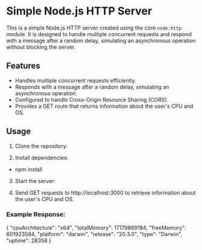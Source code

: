# Simple Node.js HTTP Server

This is a simple Node.js HTTP server created using the core `node:http` module. It is designed to handle multiple concurrent requests and respond with a message after a random delay, simulating an asynchronous operation without blocking the server.

## Features

- Handles multiple concurrent requests efficiently.
- Responds with a message after a random delay, simulating an asynchronous operation.
- Configured to handle Cross-Origin Resource Sharing (CORS).
- Provides a GET route that returns information about the user's CPU and OS.

## Usage

1. Clone the repository:

2. Install dependencies:
- npm install

3. Start the server:

4. Send GET requests to http://localhost:3000 to retrieve information about the user's CPU and OS.

### Example Response:

{
  "cpuArchitecture": "x64",
  "totalMemory": 17179869184,
  "freeMemory": 601923584,
  "platform": "darwin",
  "release": "20.3.0",
  "type": "Darwin",
  "uptime": 28358
}

